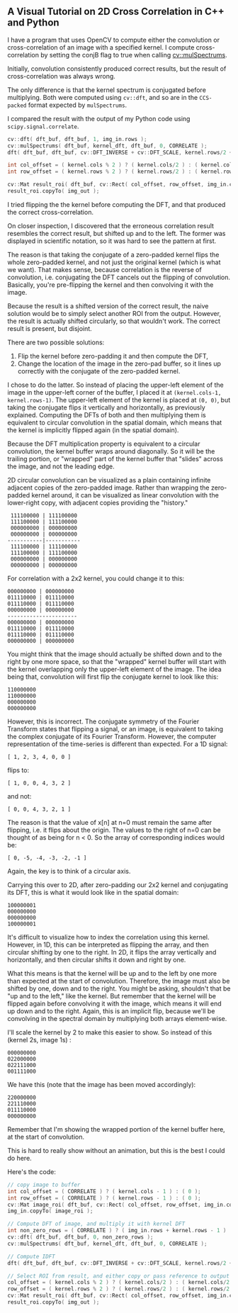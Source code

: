 A Visual Tutorial on 2D Cross Correlation in C++ and Python
-------------------------------------------------------------

I have a program that uses OpenCV to compute either the convolution or cross-correlation of an image with a specified kernel. I compute cross-correlation by setting the conjB flag to true when calling [cv::mulSpectrums][1].

Initially, convolution consistently produced correct results, but the result of cross-correlation was always wrong.

The only difference is that the kernel spectrum is conjugated before multiplying. Both were computed using `cv::dft`, and so are in the `CCS-packed` format expected by `mulSpectrums`. 

I compared the result with the output of my Python code using `scipy.signal.correlate`.

```C++
cv::dft( dft_buf, dft_buf, 1, img_in.rows );
cv::mulSpectrums( dft_buf, kernel_dft, dft_buf, 0, CORRELATE );
dft( dft_buf, dft_buf, cv::DFT_INVERSE + cv::DFT_SCALE, kernel.rows/2 + img_in.rows );

int col_offset = ( kernel.cols % 2 ) ? ( kernel.cols/2 ) : ( kernel.cols/2 - 1 ); // is odd?
int row_offset = ( kernel.rows % 2 ) ? ( kernel.rows/2 ) : ( kernel.rows/2 - 1 );

cv::Mat result_roi( dft_buf, cv::Rect( col_offset, row_offset, img_in.cols, img_in.rows ) );
result_roi.copyTo( img_out );
```

  [1]: http://docs.opencv.org/modules/core/doc/operations_on_arrays.html#mulspectrums

I tried flipping the the kernel before computing the DFT, and that produced the correct cross-correlation. 

On closer inspection, I discovered that the erroneous correlation result resembles the correct result, but shifted up and to the left. The former was displayed in scientific notation, so it was hard to see the pattern at first.

The reason is that taking the conjugate of a zero-padded kernel flips the whole zero-padded kernel, and not just the original kernel (which is what we want). That makes sense, because correlation is the reverse of convolution, i.e. conjugating the DFT cancels out the flipping of convolution. Basically, you're pre-flipping the kernel and then convolving it with the image. 

Because the result is a shifted version of the correct result, the naive solution would be to simply select another ROI from the output. However, the result is actually shifted circularly, so that wouldn't work. The correct result is present, but disjoint. 

There are two possible solutions: 

1. Flip the kernel before zero-padding it and then compute the DFT, 
2. Change the location of the image in the zero-pad buffer, so it lines up correctly with the conjugate of the zero-padded kernel.  

I chose to do the latter. So instead of placing the upper-left element of the image in the upper-left corner of the buffer, I placed it at `(kernel.cols-1, kernel.rows-1)`. The upper-left element of the kernel is placed at `(0, 0)`, but taking the conjugate flips it vertically and horizontally, as previously explained. Computing the DFTs of both and then multiplying them is equivalent to circular convolution in the spatial domain, which means that the kernel is implicitly flipped again (in the spatial domain). 

Because the DFT multiplication property is equivalent to a circular convolution, the kernel buffer wraps around diagonally. So it will be the trailing portion, or "wrapped" part of the kernel buffer that "slides" across the image, and not the leading edge. 

2D circular convolution can be visualized as a plain containing infinite adjacent copies of the zero-padded image. Rather than wrapping the zero-padded kernel around, it can be visualized as linear convolution with the lower-right copy, with adjacent copies providing the "history."

     111100000 | 111100000 
     111100000 | 111100000 
     000000000 | 000000000 
     000000000 | 000000000 
    -----------|-----------
     111100000 | 111100000 
     111100000 | 111100000 
     000000000 | 000000000 
     000000000 | 000000000 

For correlation with a 2x2 kernel, you could change it to this:

    000000000 | 000000000
    011110000 | 011110000
    011110000 | 011110000
    000000000 | 000000000
    ----------------------
    000000000 | 000000000
    011110000 | 011110000
    011110000 | 011110000
    000000000 | 000000000

You might think that the image should actually be shifted down and to the right by one more space, so that the "wrapped" kernel buffer will start with the kernel overlapping only the upper-left element of the image. The idea being that, convolution will first flip the conjugate kernel to look like this:

    110000000
    110000000
    000000000
    000000000

However, this is incorrect. The conjugate symmetry of the Fourier Transform states that flipping a signal, or an image, is equivalent to taking the complex conjugate of its Fourier Transform. However, the computer representation of the time-series is different than expected. For a 1D signal:

    [ 1, 2, 3, 4, 0, 0 ]

flips to:

    [ 1, 0, 0, 4, 3, 2 ]

and not:

    [ 0, 0, 4, 3, 2, 1 ]
    
The reason is that the value of x[n] at n=0 must remain the same after flipping, i.e. it flips about the origin. The values to the right of n=0 can be thought of as being for n < 0. So the array of corresponding indices would be:

    [ 0, -5, -4, -3, -2, -1 ]
    
Again, the key is to think of a circular axis. 

Carrying this over to 2D, after zero-padding our 2x2 kernel and conjugating its DFT, this is what it would look like in the spatial domain:

    100000001
    000000000
    000000000
    100000001

It's difficult to visualize how to index the correlation using this kernel. However, in 1D, this can be interpreted as flipping the array, and then circular shifting by one to the right. In 2D, it flips the array vertically and horizontally, and then circular shifts it down and right by one.

What this means is that the kernel will be up and to the left by one more than expected at the start of convolution. Therefore, the image must also be shifted by one, down and to the right. You might be asking, shouldn't that be "up and to the left," like the kernel. But remember that the kernel will be flipped again before convolving it with the image, which means it will end up down and to the right. Again, this is an implicit flip, because we'll be convolving in the spectral domain by multiplying both arrays element-wise. 

I'll scale the kernel by 2 to make this easier to show. So instead of this (kernel 2s, image 1s) :

    000000000
    022000000
    022111000
    001111000

We have this (note that the image has been moved accordingly):

    220000000
    221110000
    011110000
    000000000

Remember that I'm showing the wrapped portion of the kernel buffer here, at the start of convolution.

This is hard to really show without an animation, but this is the best I could do here.

Here's the code:
```C++
// copy image to buffer
int col_offset = ( CORRELATE ) ? ( kernel.cols - 1 ) : ( 0 );
int row_offset = ( CORRELATE ) ? ( kernel.rows - 1 ) : ( 0 );
cv::Mat image_roi( dft_buf, cv::Rect( col_offset, row_offset, img_in.cols, img_in.rows ) );
img_in.copyTo( image_roi );

// Compute DFT of image, and multiply it with kernel DFT
int non_zero_rows = ( CORRELATE ) ? ( img_in.rows + kernel.rows - 1 ) : ( img_in.rows );
cv::dft( dft_buf, dft_buf, 0, non_zero_rows );
cv::mulSpectrums( dft_buf, kernel_dft, dft_buf, 0, CORRELATE );

// Compute IDFT
dft( dft_buf, dft_buf, cv::DFT_INVERSE + cv::DFT_SCALE, kernel.rows/2 + img_in.rows );

// Select ROI from result, and either copy or pass reference to output buffer
col_offset = ( kernel.cols % 2 ) ? ( kernel.cols/2 ) : ( kernel.cols/2 - 1 ); // is odd?
row_offset = ( kernel.rows % 2 ) ? ( kernel.rows/2 ) : ( kernel.rows/2 - 1 );
cv::Mat result_roi( dft_buf, cv::Rect( col_offset, row_offset, img_in.cols, img_in.rows ) );
result_roi.copyTo( img_out );
```
